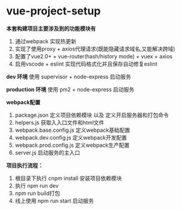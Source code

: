 # vue-project-setup #

**本套构建项目主要涉及到的功能模块有**
1. 通过webpack 实现热更新 <br>
2. 实现了使用proxy + axios代理请求(既能隐藏请求域名,又能解决跨域) <br>
3. 配置了vue2.0+ + vue-router(hash/history mode) + vuex + axios
4. 启用vscode + eslint 实现代码格式化并且保存自动修复eslint

**dev 环境**
使用 supervisor + node-express 启动服务 

**production 环境**
使用 pm2 + node-express 启动服务

**webpack配置**<br>
>
1. package.json  定义项目依赖模块 以及 定义开启服务器和打包命令
2. helpers.js  获取入入口文件和html文件
3. webpack.base.config.js  定义webpack基础配置
4. webpack.dev.config.js   定义webpack开发配置
5. webpack.prod.config.js  定义webpack生产配置
6. server.js 启动服务的主入口

**项目执行流程：**<br>
>
1. 根目录下执行 cnpm install 安装项目依赖模块<br>
2. 执行 npm run dev<br>
3. npm run build打包<br>
4. 线上使用 npm run start 启动服务
